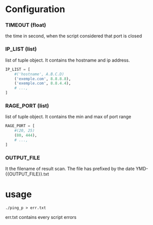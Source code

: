 # Configuration

### TIMEOUT **(float)**

the time in second, when the script considered that port is closed

### IP_LIST **(list)**

list of tuple object. It contains the hostname and ip address.

```python
IP_LIST = [
	#('hostname', A.B.C.D)
	('exemple.com', 8.8.8.8),
	('exemple.com', 8.8.4.4),
	# ...,
]
```


### RAGE_PORT **(list)**

list of tuple object. It contains the min and max of port range

```python
RAGE_PORT = [
	#(20, 25)
	(80, 444),
	# ...,
]
```

### OUTPUT_FILE

It the filename of result scan. The file has prefixed by the date YMD-{{OUTPUT_FILE}}.txt

# usage

```
./ping_p > err.txt
```

err.txt contains every script errors